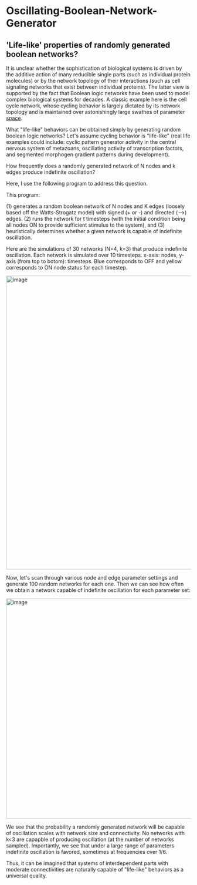 # Oscillating-Boolean-Network-Generator
## 'Life-like' properties of randomly generated boolean networks?

It is unclear whether the sophistication of biological systems is driven by the additive action of many reducible single parts (such as individual protein molecules) or by the network topology of their interactions (such as cell signaling networks that exist between individual proteins). The latter view is supported by the fact that Boolean logic networks have been used to model complex biological systems for decades.  A classic example here is the cell cycle network, whose cycling behavior is largely dictated by its network topology and is maintained over astonishingly large swathes of parameter [space](https://www.pnas.org/doi/10.1073/pnas.0305937101).

What "life-like" behaviors can be obtained simply by generating random boolean logic networks? Let's assume cycling behavior is "life-like" (real life examples could include: cyclic pattern generator activity in the central nervous system of metazoans, oscillating activity of transcription factors, and segmented morphogen gradient patterns during development).  

How frequently does a randomly generated network of N nodes and k edges produce indefinite oscillation? 

Here, I use the following program to address this question.

This program:

  (1) generates a random boolean network of N nodes and K edges (loosely based off the Watts-Strogatz model) with signed (+ or -) and directed (-->) edges.
  (2) runs the network for t timesteps (with the initial condition being all nodes ON to provide sufficient stimulus to the system), and 
  (3) heuristically determines whether a given network is capable of indefinite oscillation.

Here are the simulations of 30 networks (N=4, k=3) that produce indefinite oscillation. Each network is simulated over 10 timesteps. x-axis: nodes, y-axis (from top to botom): timesteps. Blue corresponds to OFF and yellow corresponds to ON node status for each timestep. 

<img width="800" alt="image" src="https://user-images.githubusercontent.com/44078648/179062753-a0786f84-5fbe-4b49-b835-bdcbafd351a5.png">

Now, let's scan through various node and edge parameter settings and generate 100 random networks for each one. Then we can see how often we obtain a network capable of indefinite oscillation for each parameter set:

<img width="600" alt="image" src="https://user-images.githubusercontent.com/44078648/179062910-fdb052ee-1607-411a-a87e-d2acf3a3a3ef.png">

We see that the probability a randomly generated network will be capable of oscillation scales with network size and connectivity. No networks with k<3 are capapble of producing oscillation (at the number of networks sampled). Importantly, we see that under a large range of parameters indefinite oscillation is favored, sometimes at frequencies over 1/6.

Thus, it can be imagined that systems of interdependent parts with moderate connectivities are naturally capable of "life-like" behaviors as a universal quality.
